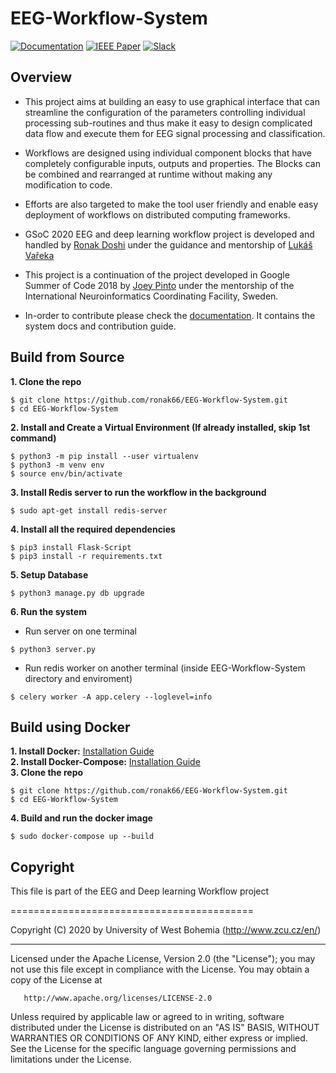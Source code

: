 # EEG-Workflow-System

[![Documentation](https://img.shields.io/badge/Documentation-here-informational.svg?style=for-the-badge&logo=read-the-docs)](https://ronak66.github.io/EEG-Workflow-System)
[![IEEE Paper](https://img.shields.io/badge/IEEE%20Explore-Paper-success.svg?style=for-the-badge&logo=internet-archive)](https://ieeexplore.ieee.org/document/8941664)
[![Slack](https://img.shields.io/badge/chat-on_slack-purple.svg?style=for-the-badge&logo=slack)]()

<!-- ![Google Summer of Code img](https://4.bp.blogspot.com/-AY7eIsmbH0Y/WLRdpe78DJI/AAAAAAAABDU/lsb2XqcmyUsLqYo6yzo9HYMY4vLn3q_OgCLcB/s1600/vertical%2BGSoC%2Blogo.jpg) -->

<!-- ![EEG Workflow Example](docs/assets/EEG_blocks/eeg_workflow.png) -->

## Overview
 - This project aims at building an easy to use graphical interface that can streamline the configuration of the parameters
 controlling individual processing sub-routines and thus make it easy to design complicated data flow and execute them for EEG signal processing and classification.  

 - Workflows are designed using individual component blocks that have completely configurable inputs, outputs and properties. The Blocks can be combined and rearranged at runtime without making any modification to code. 
 
 - Efforts are also targeted to make the tool user friendly and enable easy deployment of workflows on distributed computing frameworks.

  - GSoC 2020 EEG and deep learning workflow project is developed and handled by [Ronak Doshi](https://github.com/ronak66) under the guidance and mentorship of [Lukáš Vařeka](http://neuroinformatics.kiv.zcu.cz/actions/read/lukas-vareka_2015-01-27)
 
 - This project is a continuation of the project developed in Google Summer of Code 2018 by [Joey Pinto](https://github.com/pintojoey) under the mentorship of the International 
 Neuroinformatics Coordinating Facility, Sweden.

 - In-order to contribute please check the [documentation](https://ronak66.github.io/EEG-Workflow-System/). It contains the system docs and contribution guide.



## Build from Source
**1. Clone the repo**
```
$ git clone https://github.com/ronak66/EEG-Workflow-System.git
$ cd EEG-Workflow-System
```
**2. Install and Create a Virtual Environment (If already installed, skip 1st command)**    
```
$ python3 -m pip install --user virtualenv
$ python3 -m venv env
$ source env/bin/activate
```
**3. Install Redis server to run the workflow in the background**  
```
$ sudo apt-get install redis-server
```
**4. Install all the required dependencies**    
```
$ pip3 install Flask-Script
$ pip3 install -r requirements.txt
```
**5. Setup Database**
```
$ python3 manage.py db upgrade
```
**6. Run the system**  
* Run server on one terminal
```
$ python3 server.py
```
* Run redis worker on another terminal (inside EEG-Workflow-System directory and enviroment)
```
$ celery worker -A app.celery --loglevel=info
```

## Build using Docker

**1. Install Docker:** [Installation Guide](https://www.digitalocean.com/community/tutorials/how-to-install-and-use-docker-on-ubuntu-18-04#step-1-%E2%80%94-installing-docker)  
**2. Install Docker-Compose:** [Installation Guide](https://www.digitalocean.com/community/tutorials/how-to-install-docker-compose-on-ubuntu-18-04#step-1-%E2%80%94-installing-docker-compose)  
**3. Clone the repo**  
```
$ git clone https://github.com/ronak66/EEG-Workflow-System.git  
$ cd EEG-Workflow-System
```
**4. Build and run the docker image**
```
$ sudo docker-compose up --build
``` 



## Copyright
 
  
   This file is part of the EEG and Deep learning Workflow project
 
   ==========================================
  
   Copyright (C) 2020 by University of West Bohemia (http://www.zcu.cz/en/)
  
  ***********************************************************************************************************************
  
   Licensed under the Apache License, Version 2.0 (the "License"); you may not use this file except in compliance with
   the License. You may obtain a copy of the License at
  
       http://www.apache.org/licenses/LICENSE-2.0
  
   Unless required by applicable law or agreed to in writing, software distributed under the License is distributed on
   an "AS IS" BASIS, WITHOUT WARRANTIES OR CONDITIONS OF ANY KIND, either express or implied. See the License for the
   specific language governing permissions and limitations under the License.
  

